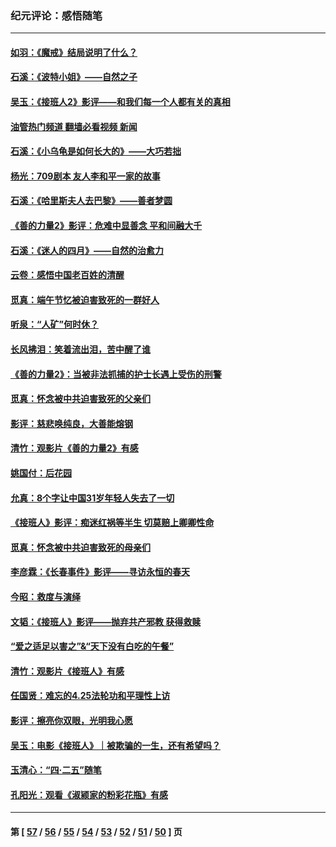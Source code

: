 ### 纪元评论：感悟随笔
---
#### [如羽：《魔戒》结局说明了什么？](../../pages/nsc1035/n14048860.md?08090330) 
#### [石溪：《波特小姐》——自然之子](../../pages/nsc1035/n14048291.md?08090330) 
#### [吴玉：《接班人2》影评——和我们每一个人都有关的真相](../../pages/nsc1035/n14041114.md?08090330) 
#### [油管热门频道 翻墙必看视频 新闻](ok?08090330)
#### [石溪：《小乌龟是如何长大的》——大巧若拙](../../pages/nsc1035/n14037479.md?08090330) 
#### [杨光：709剧本 友人李和平一家的故事](../../pages/nsc1035/n14032047.md?08090330) 
#### [石溪：《哈里斯夫人去巴黎》——善者梦圆](../../pages/nsc1035/n14031778.md?08090330) 
#### [《善的力量2》影评：危难中显善念 平和间融大千](../../pages/nsc1035/n14028390.md?08090330) 
#### [石溪：《迷人的四月》——自然的治愈力](../../pages/nsc1035/n14027049.md?08090330) 
#### [云卷：感悟中国老百姓的清醒](../../pages/nsc1035/n14025152.md?08090330) 
#### [觅真：端午节忆被迫害致死的一群好人](../../pages/nsc1035/n14020985.md?08090330) 
#### [听泉：“人矿”何时休？](../../pages/nsc1035/n14016609.md?08090330) 
#### [长风拂泪：笑着流出泪，苦中醒了谁](../../pages/nsc1035/n14016469.md?08090330) 
#### [《善的力量2》：当被非法抓捕的护士长遇上受伤的刑警](../../pages/nsc1035/n14015561.md?08090330) 
#### [觅真：怀念被中共迫害致死的父亲们](../../pages/nsc1035/n14014258.md?08090330) 
#### [影评：慈悲唤纯良，大善能熔钢](../../pages/nsc1035/n14010867.md?08090330) 
#### [清竹：观影片《善的力量2》有感](../../pages/nsc1035/n14010015.md?08090330) 
#### [姚国付：后花园](../../pages/nsc1035/n14005301.md?08090330) 
#### [允真：8个字让中国31岁年轻人失去了一切](../../pages/nsc1035/n13999093.md?08090330) 
#### [《接班人》影评：痴迷红祸等半生 切莫赔上卿卿性命](../../pages/nsc1035/n13998676.md?08090330) 
#### [觅真：怀念被中共迫害致死的母亲们](../../pages/nsc1035/n13997271.md?08090330) 
#### [李彦霖：《长春事件》影评——寻访永恒的春天](../../pages/nsc1035/n13995112.md?08090330) 
#### [今昭：救度与演绎](../../pages/nsc1035/n13992670.md?08090330) 
#### [文韬：《接班人》影评——抛弃共产邪教 获得救赎](../../pages/nsc1035/n13990160.md?08090330) 
#### [“爱之适足以害之”&“天下没有白吃的午餐”](../../pages/nsc1035/n13988391.md?08090330) 
#### [清竹：观影片《接班人》有感](../../pages/nsc1035/n13983561.md?08090330) 
#### [任国贤：难忘的4.25法轮功和平理性上访](../../pages/nsc1035/n13983482.md?08090330) 
#### [影评：擦亮你双眼，光明我心愿](../../pages/nsc1035/n13982333.md?08090330) 
#### [吴玉：电影《接班人》｜被欺骗的一生，还有希望吗？](../../pages/nsc1035/n13981972.md?08090330) 
#### [玉清心：“四·二五”随笔](../../pages/nsc1035/n13978628.md?08090330) 
#### [孔阳光：观看《淑颍家的粉彩花瓶》有感](../../pages/nsc1035/n13967929.md?08090330) 

---
#### 第 [ [57](./57.md?08090330) / [56](./56.md?08090330) / [55](./55.md?08090330) / [54](./54.md?08090330) / [53](./53.md?08090330) / [52](./52.md?08090330) / [51](./51.md?08090330) / [50](./50.md?08090330) ] 页
